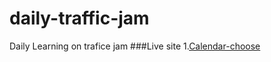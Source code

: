 # daily-traffic-jam
Daily Learning on trafice jam
###Live site
1.[Calendar-choose](https://calender-change.netlify.app/)

